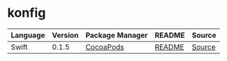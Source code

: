 # konfig

|Language|Version|Package Manager|README|Source|
|-|-|-|-|-|
|Swift|0.1.5|[CocoaPods](https://cocoapods.org/pods/SafehealthPush)|[README](https://github.com/konfig-dev/safehealth-push-swift-sdk#readme)|[Source](https://github.com/konfig-dev/safehealth-push-swift-sdk)|